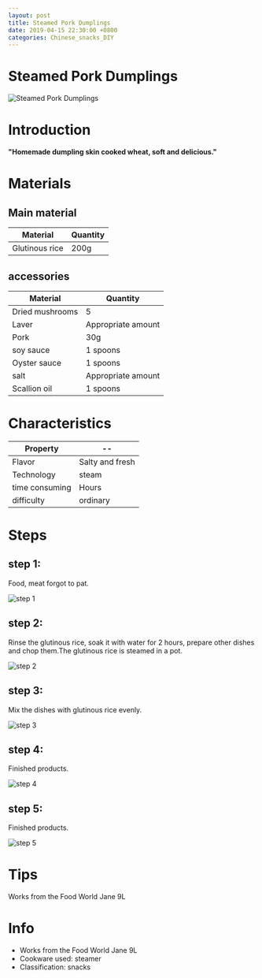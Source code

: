 ```yaml
---
layout: post
title: Steamed Pork Dumplings
date: 2019-04-15 22:30:00 +0800
categories: Chinese_snacks_DIY
---
```


# Steamed Pork Dumplings

![Steamed Pork Dumplings]({{site.baseurl}}/img/410216/410216.jpg)

# Introduction

**"Homemade dumpling skin cooked wheat, soft and delicious."**

# Materials


## Main material

Material|Quantity
--|--
Glutinous rice|200g

## accessories

Material|Quantity
--|--
Dried mushrooms|5
Laver|Appropriate amount
Pork|30g
soy sauce|1 spoons
Oyster sauce|1 spoons
salt|Appropriate amount
Scallion oil|1 spoons

# Characteristics

Property|--
--|--
Flavor|Salty and fresh
Technology|steam
time consuming|Hours
difficulty|ordinary

# Steps

## step 1:

Food, meat forgot to pat.

![step 1]({{site.baseurl}}/img/410216/1.jpg)

## step 2:

Rinse the glutinous rice, soak it with water for 2 hours, prepare other dishes and chop them.The glutinous rice is steamed in a pot.

![step 2]({{site.baseurl}}/img/410216/2.jpg)

## step 3:

Mix the dishes with glutinous rice evenly.

![step 3]({{site.baseurl}}/img/410216/3.jpg)

## step 4:

Finished products.

![step 4]({{site.baseurl}}/img/410216/4.jpg)

## step 5:

Finished products.

![step 5]({{site.baseurl}}/img/410216/5.jpg)

# Tips

Works from the Food World Jane 9L

# Info

- Works from the Food World Jane 9L
- Cookware used: steamer
- Classification: snacks